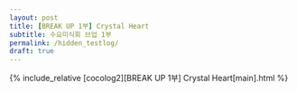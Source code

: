 ```yaml
---
layout: post
title: [BREAK UP 1부] Crystal Heart
subtitle: 수요미식회 브업 1부
permalink: /hidden_testlog/
draft: true
---
```


{% include_relative [cocolog2][BREAK UP 1부] Crystal Heart[main].html %}
